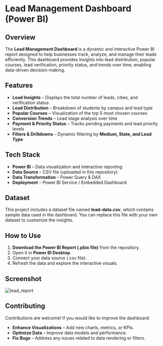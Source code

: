 # Lead Management Dashboard (Power BI)

## **Overview**
The **Lead Management Dashboard** is a dynamic and interactive Power BI report designed to help businesses track, analyze, and manage their leads efficiently. This dashboard provides insights into lead distribution, popular courses, lead verification, priority status, and trends over time, enabling data-driven decision-making.

## **Features**
- **Lead Insights** – Displays the total number of leads, cities, and verification status  
- **Lead Distribution** – Breakdown of students by campus and lead type  
- **Popular Courses** – Visualization of the top 5 most chosen courses  
- **Conversion Trends** – Lead stage analysis over time  
- **Payment & Priority Status** – Tracks pending payments and lead priority levels  
- **Filters & Drilldowns** – Dynamic filtering by **Medium, State, and Lead Type**  

## **Tech Stack**
- **Power BI** – Data visualization and interactive reporting  
- **Data Source** – CSV file (uploaded in this repository)  
- **Data Transformation** – Power Query & DAX  
- **Deployment** – Power BI Service / Embedded Dashboard  

## **Dataset**
This project includes a dataset file named **lead-data.csv**, which contains sample data used in the dashboard. You can replace this file with your own dataset to customize the insights.

## **How to Use**
1. **Download the Power BI Report (.pbix file)** from the repository.
2. Open it in **Power BI Desktop**.
3. Connect your data source (.csv file).
4. Refresh the data and explore the interactive visuals.

## **Screenshot**
![lead_report](https://github.com/user-attachments/assets/bb8f3f77-de9a-4aae-8b9f-f5a51e0cda50)

## **Contributing**
Contributions are welcome! If you would like to improve the dashboard:
- **Enhance Visualizations** – Add new charts, metrics, or KPIs.
- **Optimize Data** – Improve data models and performance.
- **Fix Bugs** – Address any issues related to data rendering or filters.
